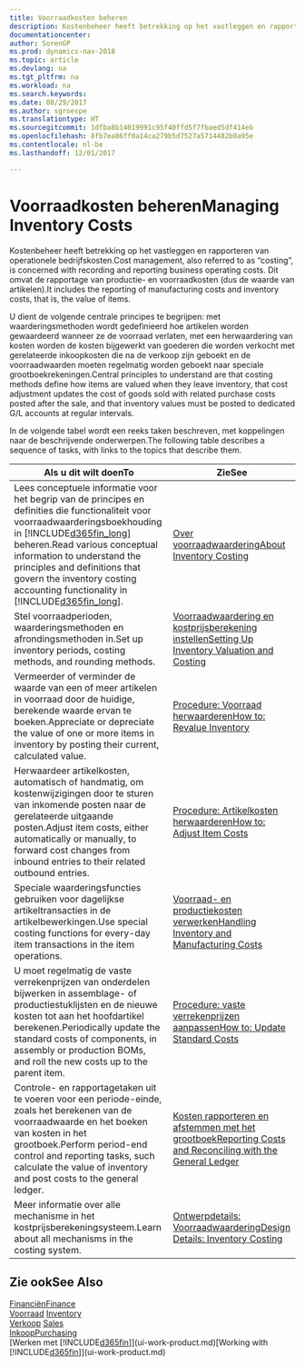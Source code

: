 ```yaml
---
title: Voorraadkosten beheren
description: Kostenbeheer heeft betrekking op het vastleggen en rapporteren van operationele bedrijfskosten. Dit omvat de rapportage van productie- en voorraadkosten (dus de waarde van artikelen).
documentationcenter: 
author: SorenGP
ms.prod: dynamics-nav-2018
ms.topic: article
ms.devlang: na
ms.tgt_pltfrm: na
ms.workload: na
ms.search.keywords: 
ms.date: 08/29/2017
ms.author: sgroespe
ms.translationtype: HT
ms.sourcegitcommit: 1dfba8b14019991c95f40ffd5f7fbaed5df414eb
ms.openlocfilehash: 8fb7ea86ff0a14ca279b5d7527a5714482b0a95e
ms.contentlocale: nl-be
ms.lasthandoff: 12/01/2017

---
```

# <a name="managing-inventory-costs"></a><span data-ttu-id="80959-104">Voorraadkosten beheren</span><span class="sxs-lookup"><span data-stu-id="80959-104">Managing Inventory Costs</span></span>
<span data-ttu-id="80959-105">Kostenbeheer heeft betrekking op het vastleggen en rapporteren van operationele bedrijfskosten.</span><span class="sxs-lookup"><span data-stu-id="80959-105">Cost management, also referred to as “costing”, is concerned with recording and reporting business operating costs.</span></span> <span data-ttu-id="80959-106">Dit omvat de rapportage van productie- en voorraadkosten (dus de waarde van artikelen).</span><span class="sxs-lookup"><span data-stu-id="80959-106">It includes the reporting of manufacturing costs and inventory costs, that is, the value of items.</span></span>   

<span data-ttu-id="80959-107">U dient de volgende centrale principes te begrijpen: met waarderingsmethoden wordt gedefinieerd hoe artikelen worden gewaardeerd wanneer ze de voorraad verlaten, met een herwaardering van kosten worden de kosten bijgewerkt van goederen die worden verkocht met gerelateerde inkoopkosten die na de verkoop zijn geboekt en de voorraadwaarden moeten regelmatig worden geboekt naar speciale grootboekrekeningen.</span><span class="sxs-lookup"><span data-stu-id="80959-107">Central principles to understand are that costing methods define how items are valued when they leave inventory, that cost adjustment updates the cost of goods sold with related purchase costs posted after the sale, and that inventory values must be posted to dedicated G/L accounts at regular intervals.</span></span>

<span data-ttu-id="80959-108">In de volgende tabel wordt een reeks taken beschreven, met koppelingen naar de beschrijvende onderwerpen.</span><span class="sxs-lookup"><span data-stu-id="80959-108">The following table describes a sequence of tasks, with links to the topics that describe them.</span></span>

|<span data-ttu-id="80959-109">**Als u dit wilt doen**</span><span class="sxs-lookup"><span data-stu-id="80959-109">**To**</span></span>|<span data-ttu-id="80959-110">**Zie**</span><span class="sxs-lookup"><span data-stu-id="80959-110">**See**</span></span>|  
|------------|-------------|  
|<span data-ttu-id="80959-111">Lees conceptuele informatie voor het begrip van de principes en definities die functionaliteit voor voorraadwaarderingsboekhouding in [!INCLUDE[d365fin_long](includes/d365fin_long_md.md)] beheren.</span><span class="sxs-lookup"><span data-stu-id="80959-111">Read various conceptual information to understand the principles and definitions that govern the inventory costing accounting functionality in [!INCLUDE[d365fin_long](includes/d365fin_long_md.md)].</span></span>|[<span data-ttu-id="80959-112">Over voorraadwaardering</span><span class="sxs-lookup"><span data-stu-id="80959-112">About Inventory Costing</span></span>](finance-learn-about-costing.md)|  
|<span data-ttu-id="80959-113">Stel voorraadperioden, waarderingsmethoden en afrondingsmethoden in.</span><span class="sxs-lookup"><span data-stu-id="80959-113">Set up inventory periods, costing methods, and rounding methods.</span></span>|[<span data-ttu-id="80959-114">Voorraadwaardering en kostprijsberekening instellen</span><span class="sxs-lookup"><span data-stu-id="80959-114">Setting Up Inventory Valuation and Costing</span></span>](finance-set-up-inventory-valuation-and-costing.md)|
|<span data-ttu-id="80959-115">Vermeerder of verminder de waarde van een of meer artikelen in voorraad door de huidige, berekende waarde ervan te boeken.</span><span class="sxs-lookup"><span data-stu-id="80959-115">Appreciate or depreciate the value of one or more items in inventory by posting their current, calculated value.</span></span>|[<span data-ttu-id="80959-116">Procedure: Voorraad herwaarderen</span><span class="sxs-lookup"><span data-stu-id="80959-116">How to: Revalue Inventory</span></span>](inventory-how-revalue-inventory.md)|
|<span data-ttu-id="80959-117">Herwaardeer artikelkosten, automatisch of handmatig, om kostenwijzigingen door te sturen van inkomende posten naar de gerelateerde uitgaande posten.</span><span class="sxs-lookup"><span data-stu-id="80959-117">Adjust item costs, either automatically or manually, to forward cost changes from inbound entries to their related outbound entries.</span></span>|[<span data-ttu-id="80959-118">Procedure: Artikelkosten herwaarderen</span><span class="sxs-lookup"><span data-stu-id="80959-118">How to: Adjust Item Costs</span></span>](inventory-how-adjust-item-costs.md)|
|<span data-ttu-id="80959-119">Speciale waarderingsfuncties gebruiken voor dagelijkse artikeltransacties in de artikelbewerkingen.</span><span class="sxs-lookup"><span data-stu-id="80959-119">Use special costing functions for every-day item transactions in the item operations.</span></span>|[<span data-ttu-id="80959-120">Voorraad- en productiekosten verwerken</span><span class="sxs-lookup"><span data-stu-id="80959-120">Handling Inventory and Manufacturing Costs</span></span>](finance-handle-inventory-and-manufacturing-costs.md)|  
|<span data-ttu-id="80959-121">U moet regelmatig de vaste verrekenprijzen van onderdelen bijwerken in assemblage- of productiestuklijsten en de nieuwe kosten tot aan het hoofdartikel berekenen.</span><span class="sxs-lookup"><span data-stu-id="80959-121">Periodically update the standard costs of components, in assembly or production BOMs, and roll the new costs up to the parent item.</span></span>|[<span data-ttu-id="80959-122">Procedure: vaste verrekenprijzen aanpassen</span><span class="sxs-lookup"><span data-stu-id="80959-122">How to: Update Standard Costs</span></span>](finance-how-to-update-standard-costs.md)|
|<span data-ttu-id="80959-123">Controle- en rapportagetaken uit te voeren voor een periode-einde, zoals het berekenen van de voorraadwaarde en het boeken van kosten in het grootboek.</span><span class="sxs-lookup"><span data-stu-id="80959-123">Perform period-end control and reporting tasks, such calculate the value of inventory and post costs to the general ledger.</span></span>|[<span data-ttu-id="80959-124">Kosten rapporteren en afstemmen met het grootboek</span><span class="sxs-lookup"><span data-stu-id="80959-124">Reporting Costs and Reconciling with the General Ledger</span></span>](finance-report-costs-and-reconcile-with-the-general-ledger.md)|  
|<span data-ttu-id="80959-125">Meer informatie over alle mechanisme in het kostprijsberekeningsysteem.</span><span class="sxs-lookup"><span data-stu-id="80959-125">Learn about all mechanisms in the costing system.</span></span>|[<span data-ttu-id="80959-126">Ontwerpdetails: Voorraadwaardering</span><span class="sxs-lookup"><span data-stu-id="80959-126">Design Details: Inventory Costing</span></span>](design-details-inventory-costing.md)|  

## <a name="see-also"></a><span data-ttu-id="80959-127">Zie ook</span><span class="sxs-lookup"><span data-stu-id="80959-127">See Also</span></span>  
 [<span data-ttu-id="80959-128">Financiën</span><span class="sxs-lookup"><span data-stu-id="80959-128">Finance</span></span>](finance.md)  
 <span data-ttu-id="80959-129">[Voorraad](inventory-manage-inventory.md) </span><span class="sxs-lookup"><span data-stu-id="80959-129">[Inventory](inventory-manage-inventory.md) </span></span>  
 <span data-ttu-id="80959-130">[Verkoop](sales-manage-sales.md) </span><span class="sxs-lookup"><span data-stu-id="80959-130">[Sales](sales-manage-sales.md) </span></span>  
 [<span data-ttu-id="80959-131">Inkoop</span><span class="sxs-lookup"><span data-stu-id="80959-131">Purchasing</span></span>](purchasing-manage-purchasing.md)  
 <span data-ttu-id="80959-132">[Werken met [!INCLUDE[d365fin](includes/d365fin_md.md)]](ui-work-product.md)</span><span class="sxs-lookup"><span data-stu-id="80959-132">[Working with [!INCLUDE[d365fin](includes/d365fin_md.md)]](ui-work-product.md)</span></span>

